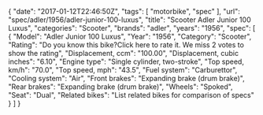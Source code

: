 {
    "date": "2017-01-12T22:46:50Z",
    "tags": [
        "motorbike",
        "spec"
    ],
    "url": "spec\/adler\/1956\/adler-junior-100-luxus",
    "title": "Scooter Adler Junior 100 Luxus",
    "categories": "Scooter",
    "brands": "adler",
    "years": "1956",
    "spec": [
        {
            "Model": "Adler Junior 100 Luxus",
            "Year": "1956",
            "Category": "Scooter",
            "Rating": "Do you know this bike?Click here to rate it. We miss 2 votes to show the rating",
            "Displacement, ccm": "100.00",
            "Displacement, cubic inches": "6.10",
            "Engine type": "Single cylinder, two-stroke",
            "Top speed, km\/h": "70.0",
            "Top speed, mph": "43.5",
            "Fuel system": "Carburettor",
            "Cooling system": "Air",
            "Front brakes": "Expanding brake (drum brake)",
            "Rear brakes": "Expanding brake (drum brake)",
            "Wheels": "Spoked",
            "Seat": "Dual",
            "Related bikes": "List related bikes for comparison of specs"
        }
    ]
}
